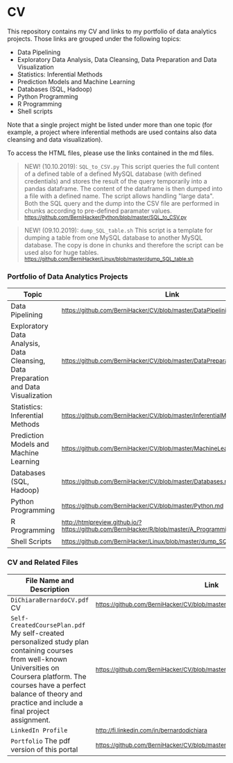 # CV

This repository contains my CV and links to my portfolio of data analytics projects. Those links are grouped under the following topics:

- Data Pipelining
- Exploratory Data Analysis, Data Cleansing, Data Preparation and Data Visualization
- Statistics: Inferential Methods
- Prediction Models and Machine Learning
- Databases (SQL, Hadoop)
- Python Programming
- R Programming
- Shell scripts

Note that a single project might be listed under more than one topic (for example, a project where inferential methods are used contains also data cleansing and data visualization).

To access the HTML files, please use the links contained in the md files.

> NEW! (10.10.2019): <code>SQL_to_CSV.py</code> This script queries the full content of a defined table of a defined MySQL database (with defined credentials) and stores the result of the query temporarily into a pandas dataframe. The content of the dataframe is then dumped into a file with a defined name. The script allows handling "large data". Both the SQL query and the dump into the CSV file are performed in chunks according to pre-defined paramater values. <sub>https://github.com/BerniHacker/Python/blob/master/SQL_to_CSV.py</sub>

> NEW! (09.10.2019): <code>dump_SQL_table.sh</code> This script is a template for dumping a table from one MySQL database to another MySQL database. The copy is done in chunks and therefore the script can be used also for huge tables. <sub>https://github.com/BerniHacker/Linux/blob/master/dump_SQL_table.sh </sub>

### Portfolio of Data Analytics Projects

Topic                                             | Link   
--------------------------------------------------------------------- | ----------
Data Pipelining | <sub> https://github.com/BerniHacker/CV/blob/master/DataPipelining.md </sub>
Exploratory Data Analysis, Data Cleansing, Data Preparation and Data Visualization | <sub> https://github.com/BerniHacker/CV/blob/master/DataPreparation.md </sub>
Statistics: Inferential Methods | <sub> https://github.com/BerniHacker/CV/blob/master/InferentialMethods.md </sub>
Prediction Models and Machine Learning | <sub> https://github.com/BerniHacker/CV/blob/master/MachineLearning.md </sub>
Databases (SQL, Hadoop) | <sub> https://github.com/BerniHacker/CV/blob/master/Databases.md </sub>
Python Programming | <sub> https://github.com/BerniHacker/CV/blob/master/Python.md </sub>
R Programming | <sub> http://htmlpreview.github.io/?https://github.com/BerniHacker/R/blob/master/A_Programming_Project_in_R.html </sub>
Shell Scripts | <sub> https://github.com/BerniHacker/Linux/blob/master/dump_SQL_table.sh </sub>

### CV and Related Files

File Name and Description                                             | Link   
--------------------------------------------------------------------- | ----------
<code>DiChiaraBernardoCV.pdf</code> CV | <sub>https://github.com/BerniHacker/CV/blob/master/DiChiaraBernardoCV_17102019.pdf</sub>
<code>Self-CreatedCoursePlan.pdf</code> My self-created personalized study plan containing courses from well-known Universities on Coursera platform. The courses have a perfect balance of theory and practice and include a final project assignment. | <sub>https://github.com/BerniHacker/CV/blob/master/Self-CreatedCoursePlan.pdf</sub>
<code>LinkedIn Profile</code> | <sub>http://fi.linkedin.com/in/bernardodichiara</sub>
<code>Portfolio</code> The pdf version of this portal | <sub>https://github.com/BerniHacker/CV/blob/master/Portfolio_17102019.pdf</sub>

